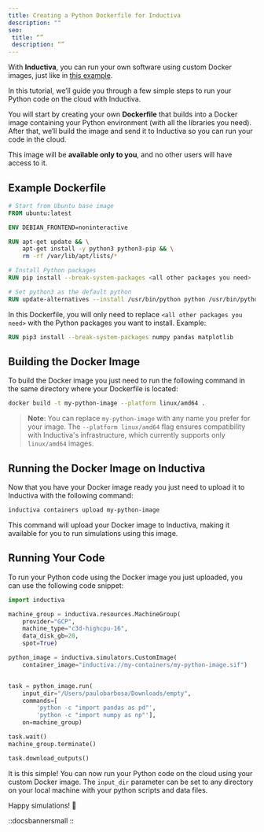 ```yaml
---
title: Creating a Python Dockerfile for Inductiva
description: ""
seo:
 title: “”
 description: “”
---
```


With **Inductiva**, you can run your own software using custom Docker images,
just like in [this example](integrate-your-docker-container).

In this tutorial, we’ll guide you through a few simple steps to run your Python
code on the cloud with Inductiva.

You will start by creating your own **Dockerfile** that builds into a Docker
image containing your Python environment (with all the libraries you need).  
After that, we’ll build the image and send it to Inductiva so you can run your
code in the cloud.

This image will be **available only to you**, and no other users will have access to it.


## Example Dockerfile

```dockerfile
# Start from Ubuntu base image
FROM ubuntu:latest

ENV DEBIAN_FRONTEND=noninteractive

RUN apt-get update && \
    apt-get install -y python3 python3-pip && \
    rm -rf /var/lib/apt/lists/*

# Install Python packages
RUN pip install --break-system-packages <all other packages you need>

# Set python3 as the default python
RUN update-alternatives --install /usr/bin/python python /usr/bin/python3 1
```

In this Dockerfile, you will only need to replace `<all other packages you need>` with the
Python packages you want to install.
Example:

```dockerfile
RUN pip3 install --break-system-packages numpy pandas matplotlib
```

## Building the Docker Image

To build the Docker image you just need to run the following command in the same
directory where your Dockerfile is located:

```bash
docker build -t my-python-image --platform linux/amd64 .
```

> **Note**: You can replace `my-python-image` with any name you prefer for your image. The `--platform linux/amd64` flag ensures compatibility with Inductiva's infrastructure, which currently supports only `linux/amd64` images.

## Running the Docker Image on Inductiva
Now that you have your Docker image ready you just need to upload it to Inductiva
with the following command:

```bash
inductiva containers upload my-python-image
```

This command will upload your Docker image to Inductiva, making it available for
you to run simulations using this image.

## Running Your Code
To run your Python code using the Docker image you just uploaded, you can use the
following code snippet:

```python
import inductiva

machine_group = inductiva.resources.MachineGroup(
    provider="GCP",
    machine_type="c3d-highcpu-16",
    data_disk_gb=20,
    spot=True)

python_image = inductiva.simulators.CustomImage(
    container_image="inductiva://my-containers/my-python-image.sif")


task = python_image.run(
    input_dir="/Users/paulobarbosa/Downloads/empty",
    commands=[
        'python -c "import pandas as pd"',
        'python -c "import numpy as np"'],
    on=machine_group)

task.wait()
machine_group.terminate()

task.download_outputs()
```

It is this simple! You can now run your Python code on the cloud using your
custom Docker image. The `input_dir` parameter can be set to any directory on your
local machine with your python scripts and data files.

Happy simulations! 🚀

::docsbannersmall
::